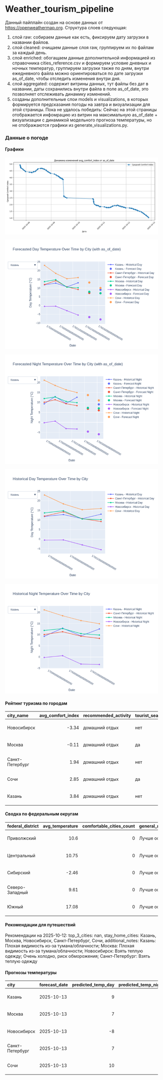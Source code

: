 # Weather_tourism_pipeline
Данный пайплайн создан на основе данных от https://openweathermap.org.
Структура слоев следующая:
  1) слой raw: 
  собираем данные как есть, фиксируем дату загрузки в названии файлов.
  2) слой cleaned:
  очищаем данные слоя raw, группируем их по файлам за каждый день.
  3) слой enriched:
  обогащаем данные дополнительной информацией из справочника cities_reference.csv и формируем условие дневных и ночных температур,
  группируем загрузки также по дням, внутри ежедневного файла можно ориентироваться по дате загрузки as_of_date, чтобы отследить изменения внутри дня.
  4) слой aggregated:
   содержит витрины данных, тут файлы без дат в названии, даты сохранились внутри файла в поле as_of_date, это позволняет отслеживать динамику изменений.
  6) созданы дополнительные слои models и visualizations, в которых формируется предсказания погоды на завтра и визуализации для этой страницы.
  Пока не удалось победить: Сейчас на этой страницы отображается инфомрацию из витрин на максимальную as_of_date + визуализации с динамикой модельного прогноза температуры, 
  но не отображаются графики из generate_visualizations.py.
<!-- WEATHER DATA START -->
### Данные о погоде

#### Графики
![Comfort Index Trend](data/visualizations/comfort_index_trend.png)

![Forecasted Day Temperature](data/visualizations/forecasted_day_temperature.png)

![Forecasted Night Temperature](data/visualizations/forecasted_night_temperature.png)

![Historical Day Temperature](data/visualizations/historical_day_temperature.png)

![Historical Night Temperature](data/visualizations/historical_night_temperature.png)

#### Рейтинг туризма по городам
| city_name       |   avg_comfort_index | recommended_activity   | tourist_season_match   | tourism_season   | tour_recommendation       | as_of_date          |
|:----------------|--------------------:|:-----------------------|:-----------------------|:-----------------|:--------------------------|:--------------------|
| Новосибирск     |               -3.34 | домашний отдых         | нет                    | Июнь-Август      | домашний отдых вне сезона | 2025-10-12 21:26:00 |
| Москва          |               -0.11 | домашний отдых         | да                     | Круглогодично    | домашний отдых в сезон    | 2025-10-12 21:26:00 |
| Санкт-Петербург |                1.94 | домашний отдых         | нет                    | Май-Сентябрь     | домашний отдых вне сезона | 2025-10-12 21:26:00 |
| Сочи            |                2.85 | домашний отдых         | да                     | Май-Октябрь      | домашний отдых в сезон    | 2025-10-12 21:26:00 |
| Казань          |                3.84 | домашний отдых         | нет                    | Май-Сентябрь     | домашний отдых вне сезона | 2025-10-12 21:26:00 |

#### Сводка по федеральным округам
| federal_district   |   avg_temperature |   comfortable_cities_count | general_recommendation   | as_of_date          |
|:-------------------|------------------:|---------------------------:|:-------------------------|:--------------------|
| Приволжский        |             10.6  |                          0 | Лучше остаться дома      | 2025-10-12 21:26:00 |
| Центральный        |             10.75 |                          0 | Лучше остаться дома      | 2025-10-12 21:26:00 |
| Сибирский          |             -2.46 |                          0 | Лучше остаться дома      | 2025-10-12 21:26:00 |
| Северо-Западный    |              9.61 |                          0 | Лучше остаться дома      | 2025-10-12 21:26:00 |
| Южный              |             17.08 |                          0 | Лучше остаться дома      | 2025-10-12 21:26:00 |

#### Рекомендации для путешествий
Рекомендации на 2025-10-12: top_3_cities: nan, stay_home_cities: Казань, Москва, Новосибирск, Санкт-Петербург, Сочи, additional_notes: Казань: Плохая видимость из-за тумана/облачности; Москва: Плохая видимость из-за тумана/облачности; Новосибирск: Взять теплую одежду; Очень холодно, риск обморожения; Санкт-Петербург: Взять теплую одежду

#### Прогнозы температуры
| city            | forecast_date   |   predicted_temp_day |   predicted_temp_night | model_type       | as_of_date          |
|:----------------|:----------------|---------------------:|-----------------------:|:-----------------|:--------------------|
| Казань          | 2025-10-13      |                    9 |                      9 | LinearRegression | 2025-10-12 21:27:02 |
| Москва          | 2025-10-13      |                    7 |                      7 | LinearRegression | 2025-10-12 21:27:02 |
| Новосибирск     | 2025-10-13      |                   -8 |                     -6 | LinearRegression | 2025-10-12 21:27:02 |
| Санкт-Петербург | 2025-10-13      |                    7 |                      6 | LinearRegression | 2025-10-12 21:27:02 |
| Сочи            | 2025-10-13      |                   10 |                     11 | LinearRegression | 2025-10-12 21:27:02 |


<!-- WEATHER DATA END -->

